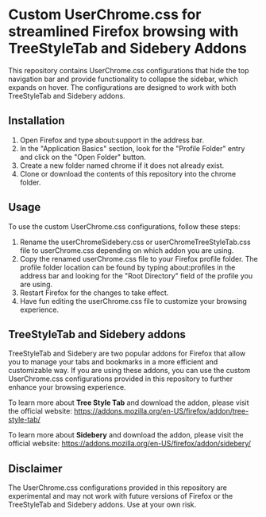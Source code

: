 # Custom UserChrome.css for streamlined Firefox browsing with TreeStyleTab and Sidebery Addons

This repository contains UserChrome.css configurations that hide the top navigation bar and provide functionality to collapse the sidebar, which expands on hover. The configurations are designed to work with both TreeStyleTab and Sidebery addons.

## Installation

1. Open Firefox and type about:support in the address bar.
2. In the "Application Basics" section, look for the "Profile Folder" entry and click on the "Open Folder" button.
3. Create a new folder named chrome if it does not already exist.
4. Clone or download the contents of this repository into the chrome folder.

## Usage

To use the custom UserChrome.css configurations, follow these steps:

1. Rename the userChromeSidebery.css or userChromeTreeStyleTab.css file to userChrome.css depending on which addon you are using.
2. Copy the renamed userChrome.css file to your Firefox profile folder. The profile folder location can be found by typing about:profiles in the address bar and looking for the "Root Directory" field of the profile you are using.
3. Restart Firefox for the changes to take effect.
4. Have fun editing the userChrome.css file to customize your browsing experience.

## TreeStyleTab and Sidebery addons

TreeStyleTab and Sidebery are two popular addons for Firefox that allow you to manage your tabs and bookmarks in a more efficient and customizable way. If you are using these addons, you can use the custom UserChrome.css configurations provided in this repository to further enhance your browsing experience.

To learn more about **Tree Style Tab** and download the addon, please visit the official website: <https://addons.mozilla.org/en-US/firefox/addon/tree-style-tab/>

To learn more about **Sidebery** and download the addon, please visit the official website: <https://addons.mozilla.org/en-US/firefox/addon/sidebery/>

## Disclaimer

The UserChrome.css configurations provided in this repository are experimental and may not work with future versions of Firefox or the TreeStyleTab and Sidebery addons. Use at your own risk.
